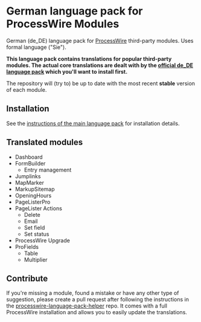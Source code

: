 # German language pack for ProcessWire Modules

German (de_DE) language pack for [ProcessWire](http://processwire.com) third-party modules. Uses formal language ("Sie").

**This language pack contains translations for popular third-party modules. The actual core translations are dealt
with by the [official de_DE language pack](https://github.com/jmartsch/pw-lang-de) which you'll want to install first.**

The repository will (try to) be up to date with the most recent **stable** version of each module.

## Installation

See the [instructions of the main language pack](https://github.com/jmartsch/pw-lang-de) for installation details.

## Translated modules

- Dashboard
- FormBuilder
  - Entry management
- Jumplinks
- MapMarker
- MarkupSitemap
- OpeningHours
- PageListerPro
- PageLister Actions
  - Delete
  - Email
  - Set field
  - Set status
- ProcessWire Upgrade
- ProFields
  - Table
  - Multiplier

## Contribute

If you're missing a module, found a mistake or have any other type of suggestion, please create a pull request after following the instructions in the [processwire-language-pack-helper](https://github.com/jmartsch/processwire-language-pack-helper) repo. It comes with a full ProcessWire installation and allows you to easily update the translations.

